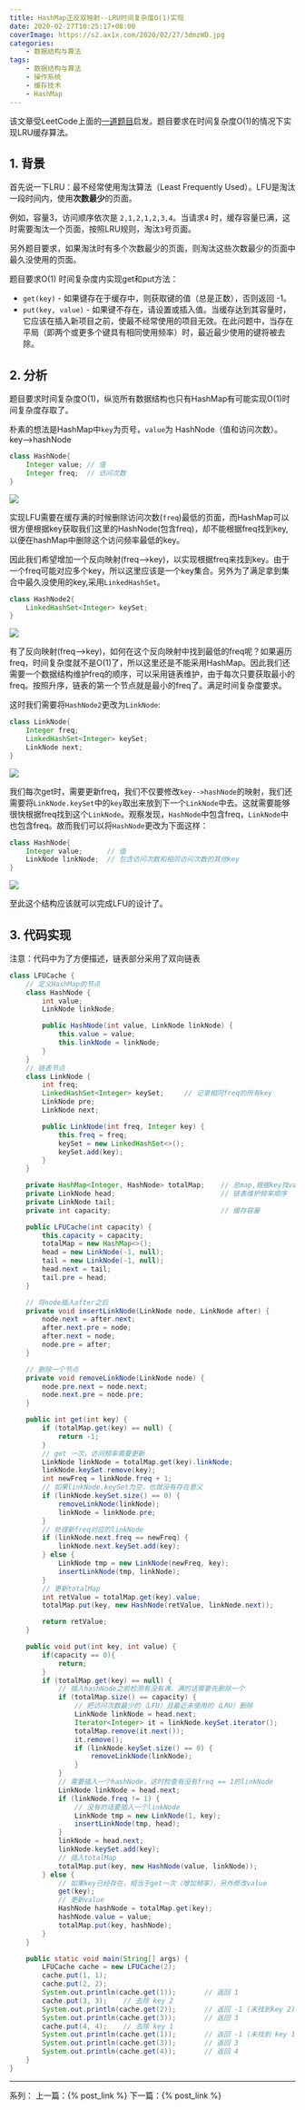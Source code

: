 ```yaml
---
title: HashMap正反双映射--LRU时间复杂度O(1)实现
date: 2020-02-27T10:25:17+08:00
coverImage: https://s2.ax1x.com/2020/02/27/3dmzWD.jpg
categories: 
    - 数据结构与算法
tags: 
    - 数据结构与算法
    - 操作系统
    - 缓存技术
    - HashMap
---
```

<!-- toc -->
该文章受LeetCode上面的[一道题目](https://leetcode-cn.com/problems/lfu-cache/)启发。题目要求在时间复杂度O(1)的情况下实现LRU缓存算法。

<!-- more -->

## 1. 背景

首先说一下LRU：最不经常使用淘汰算法（Least Frequently Used）。LFU是淘汰一段时间内，使用**次数最少**的页面。

例如，容量3，访问顺序依次是 `2,1,2,1,2,3,4`。当请求`4` 时，缓存容量已满，这时需要淘汰一个页面，按照LRU规则，淘汰`3`号页面。

另外题目要求，如果淘汰时有多个次数最少的页面，则淘汰这些次数最少的页面中最久没使用的页面。

题目要求O(1) 时间复杂度内实现get和put方法：
- `get(key)` - 如果键存在于缓存中，则获取键的值（总是正数），否则返回 -1。
- `put(key, value)` - 如果键不存在，请设置或插入值。当缓存达到其容量时，它应该在插入新项目之前，使最不经常使用的项目无效。在此问题中，当存在平局（即两个或更多个键具有相同使用频率）时，最近最少使用的键将被去除。

## 2. 分析

题目要求时间复杂度O(1)，纵览所有数据结构也只有HashMap有可能实现O(1)时间复杂度存取了。

朴素的想法是HashMap中`key`为页号，`value`为 HashNode（值和访问次数）。key-->hashNode

``` Java
class HashNode{
    Integer value; // 值
    Integer freq;  // 访问次数
}
```
![](/img/数据结构与算法/HashMap%E6%AD%A3%E5%8F%8D%E5%8F%8C%E6%98%A0%E5%B0%84--LRU%E6%97%B6%E9%97%B4%E5%A4%8D%E6%9D%82%E5%BA%A6O(1)%E5%AE%9E%E7%8E%B0/HashNode.png)

实现LFU需要在缓存满的时候删除访问次数(`freq`)最低的页面，而HashMap可以很方便根据key获取我们这里的HashNode(包含freq)，却不能根据freq找到key,以便在hashMap中删除这个访问频率最低的key。

因此我们希望增加一个反向映射(freq-->key)，以实现根据freq来找到key。由于一个freq可能对应多个key，所以这里应该是一个key集合。另外为了满足拿到集合中最久没使用的key,采用`LinkedHashSet`。

``` Java
class HashNode2{
    LinkedHashSet<Integer> keySet;
}
```

![](/img/数据结构与算法/HashMap%E6%AD%A3%E5%8F%8D%E5%8F%8C%E6%98%A0%E5%B0%84--LRU%E6%97%B6%E9%97%B4%E5%A4%8D%E6%9D%82%E5%BA%A6O(1)%E5%AE%9E%E7%8E%B0/HashNode2.png)

有了反向映射(freq-->key)，如何在这个反向映射中找到最低的freq呢？如果遍历freq，时间复杂度就不是O(1)了，所以这里还是不能采用HashMap。因此我们还需要一个数据结构维护freq的顺序，可以采用链表维护，由于每次只要获取最小的freq。按照升序，链表的第一个节点就是最小的freq了。满足时间复杂度要求。

这时我们需要将`HashNode2`更改为`LinkNode`:

``` Java
class LinkNode{
    Integer freq;
    LinkedHashSet<Integer> keySet;
    LinkNode next;
}
```

![](/img/数据结构与算法/HashMap%E6%AD%A3%E5%8F%8D%E5%8F%8C%E6%98%A0%E5%B0%84--LRU%E6%97%B6%E9%97%B4%E5%A4%8D%E6%9D%82%E5%BA%A6O(1)%E5%AE%9E%E7%8E%B0/LinkNode.png)

我们每次get时，需要更新freq，我们不仅要修改`key-->hashNode`的映射，我们还需要将`LinkNode.keySet`中的`key`取出来放到下一个`LinkNode`中去。这就需要能够很快根据freq找到这个`LinkNode`。观察发现，`HashNode`中包含freq，`LinkNode`中也包含freq。故而我们可以将`HashNode`更改为下面这样：

```Java
class HashNode{
    Integer value;      // 值
    LinkNode linkNode;  // 包含访问次数和相同访问次数的其他key
}
```

![](/img/数据结构与算法/HashMap%E6%AD%A3%E5%8F%8D%E5%8F%8C%E6%98%A0%E5%B0%84--LRU%E6%97%B6%E9%97%B4%E5%A4%8D%E6%9D%82%E5%BA%A6O(1)%E5%AE%9E%E7%8E%B0/ALL.png)

至此这个结构应该就可以完成LFU的设计了。

## 3. 代码实现

注意：代码中为了方便描述，链表部分采用了双向链表

```Java
class LFUCache {
    // 定义HashMap的节点
    class HashNode {
        int value;
        LinkNode linkNode;

        public HashNode(int value, LinkNode linkNode) {
            this.value = value;
            this.linkNode = linkNode;
        }
    }
    // 链表节点
    class LinkNode {
        int freq;
        LinkedHashSet<Integer> keySet;     // 记录相同freq的所有key
        LinkNode pre;
        LinkNode next;

        public LinkNode(int freq, Integer key) {
            this.freq = freq;
            keySet = new LinkedHashSet<>();
            keySet.add(key);
        }
    }

    private HashMap<Integer, HashNode> totalMap;    // 总map,根据key找value
    private LinkNode head;                          // 链表维护频率顺序
    private LinkNode tail;
    private int capacity;                           // 缓存容量

    public LFUCache(int capacity) {
        this.capacity = capacity;
        totalMap = new HashMap<>();
        head = new LinkNode(-1, null);
        tail = new LinkNode(-1, null);
        head.next = tail;
        tail.pre = head;
    }

    // 将node插入after之后
    private void insertLinkNode(LinkNode node, LinkNode after) {
        node.next = after.next;
        after.next.pre = node;
        after.next = node;
        node.pre = after;
    }

    // 删除一个节点
    private void removeLinkNode(LinkNode node) {
        node.pre.next = node.next;
        node.next.pre = node.pre;
    }

    public int get(int key) {
        if (totalMap.get(key) == null) {
            return -1;
        }
        // get 一次，访问频率需要更新
        LinkNode linkNode = totalMap.get(key).linkNode;
        linkNode.keySet.remove(key);
        int newFreq = linkNode.freq + 1;
        // 如果linkNode.keySet为空，也就没有存在意义
        if (linkNode.keySet.size() == 0) {
            removeLinkNode(linkNode);
            linkNode = linkNode.pre;
        }
        // 处理新freq对应的linkNode
        if (linkNode.next.freq == newFreq) {
            linkNode.next.keySet.add(key);
        } else {
            LinkNode tmp = new LinkNode(newFreq, key);
            insertLinkNode(tmp, linkNode);
        }
        // 更新totalMap
        int retValue = totalMap.get(key).value;
        totalMap.put(key, new HashNode(retValue, linkNode.next));

        return retValue;
    }

    public void put(int key, int value) {
        if(capacity == 0){
            return;
        }
        if (totalMap.get(key) == null) {
            // 插入hashNode之前检测有没有满，满的话需要先删除一个
            if (totalMap.size() == capacity) {
                // 把访问次数最少的（LFU）且最近未使用的（LRU）删除
                LinkNode linkNode = head.next;
                Iterator<Integer> it = linkNode.keySet.iterator();
                totalMap.remove(it.next());
                it.remove();
                if (linkNode.keySet.size() == 0) {
                    removeLinkNode(linkNode);
                }
            }
            // 需要插入一个hashNode，这时检查有没有freq == 1的linkNode
            LinkNode linkNode = head.next;
            if (linkNode.freq != 1) {
                // 没有的话要插入一个linkNode
                LinkNode tmp = new LinkNode(1, key);
                insertLinkNode(tmp, head);
            }
            linkNode = head.next;
            linkNode.keySet.add(key);
            // 插入totalMap
            totalMap.put(key, new HashNode(value, linkNode));
        } else {
            // 如果key已经存在，相当于get一次（增加频率），另外修改value
            get(key);
            // 更新value
            HashNode hashNode = totalMap.get(key);
            hashNode.value = value;
            totalMap.put(key, hashNode);
        }
    }

    public static void main(String[] args) {
        LFUCache cache = new LFUCache(2);
        cache.put(1, 1);
        cache.put(2, 2);
        System.out.println(cache.get(1));       // 返回 1
        cache.put(3, 3);    // 去除 key 2
        System.out.println(cache.get(2));       // 返回 -1 (未找到key 2)
        System.out.println(cache.get(3));       // 返回 3
        cache.put(4, 4);    // 去除 key 1
        System.out.println(cache.get(1));       // 返回 -1 (未找到 key 1)
        System.out.println(cache.get(3));       // 返回 3
        System.out.println(cache.get(4));       // 返回 4
    }
}
```


---

系列：
上一篇：{% post_link  %}
下一篇：{% post_link  %}
